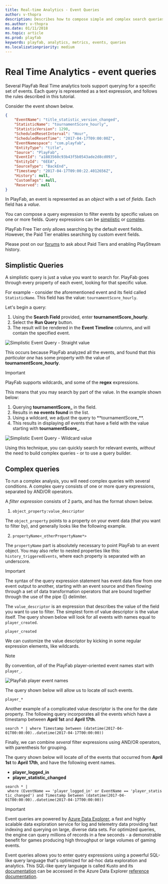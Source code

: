 ```yaml
---
title: Real-time Analytics - Event Queries
author: v-thopra
description: Describes how to compose simple and complex search queries for PlayFab events.
ms.author: v-thopra
ms.date: 01/11/2018
ms.topic: article
ms.prod: playfab
keywords: playfab, analytics, metrics, events, queries
ms.localizationpriority: medium
---
```


# Real Time Analytics - event queries

Several PlayFab Real Time analytics tools support querying for a specific set of events. Each query is represented as a text expression, and follows the rules described in this tutorial.

Consider the event shown below.

```json
{
    "EventName": "title_statistic_version_changed",
    "StatisticName": "tournamentScore_hourly",
    "StatisticVersion": 1290,
    "ScheduledResetInterval": "Hour",
    "ScheduledResetTime": "2017-04-17T09:00:00Z",
    "EventNamespace": "com.playfab",
    "EntityType": "title",
    "Source": "PlayFab",
    "EventId": "a1883560c93b43f5b0543ade2d8cd093",
    "EntityId": "6EEA",
    "SourceType": "BackEnd",
    "Timestamp": "2017-04-17T09:00:22.4012656Z",
    "History": null,
    "CustomTags": null,
    "Reserved": null
}
```

In PlayFab, an event is represented as an *object* with a set of *fields*. Each field has a *value*.

You can compose a query expression to filter events by specific values on one or more fields. Query expressions can be [simplistic](#simplistic-queries) or [complex](#complex-queries).

PlayFab Free Tier only allows searching by the default event fields. However, the Paid Tier enables searching by custom event fields.

Please post on our [forums](https://community.playfab.com/questions/ask.html) to ask about Paid Tiers and enabling PlayStream history.

## Simplistic Queries

A simplistic query is just a value you want to search for. PlayFab goes through every property of each event, looking for that specific value.

For example - consider the aforementioned event and its field called `StatisticName`.
This field has the value: `tournamentScore_hourly`.

Let's begin a query:

1. Using the **Search Field** provided, enter **tournamentScore_hourly**.
2. Select the **Run Query** button.
3. The result will be rendered in the **Event Timeline** columns, and will contain the specified event.

![Simplistic Event Query - Straight value](media/tutorials/simplistic-event-query-straight-value.png)  

This occurs because PlayFab analyzed all the events, and found that *this particular one* has some property with the value of **tournamentScore_hourly**.

> [!IMPORTANT]
> PlayFab supports wildcards, and some of the **regex** expressions.

This means that you may search by part of the value. In the example shown below:

1. Querying **tournamentScore_** in the field.
2. Results in **no events found** in the list.
3. Using a wildcard, we adjust the query to **tournamentScore_\**.
4. This results in displaying *all* events that have a field with the value starting with **tournamentScore_**.

![Simplistic Event Query - Wildcard value](media/tutorials/simplistic-event-query-wildcard-value.png)  

Using this technique, you can quickly search for relevant events, *without* the need to build complex queries - or to use a query builder.

## Complex queries

To run a complex analysis, you will need complex queries with several conditions. A complex query consists of one or more query expressions, separated by AND/OR operators.

A *filter expression* consists of 2 parts, and has the format shown below.

1. `object_property:value_descriptor`

The `object_property` points to a property on your event data (that you want to filter by), and generally looks like the following example.

 2. `propertyName<_otherPropertyName*>`

The `propertyName` part is absolutely necessary to point PlayFab to an event object. You may also refer to nested properties like this: `history_triggeredEvents`, where each property is separated with an underscore.

> [!IMPORTANT]
> The syntax of the query expression statement has event data flow from one event output to another, starting with an event source and then flowing through a set of data transformation operators that are bound together through the use of the pipe (|) delimiter.

The `value_descriptor` is an expression that describes the value of the field you want to use to filter. The simplest form of value descriptor is the value itself. The query shown below will look for all events with names equal to `player_created`.

`player_created`

We can customize the value descriptor by kicking in some regular expression elements, like wildcards.

> [!NOTE]
> By convention, *all* of the PlayFab player-oriented event names start with `player_`.

![PlayFab player event names](media/tutorials/playfab-player-event-names.png)  

The query shown below will allow us to locate *all* such events.

`player_*`

Another example of a complicated value descriptor is the one for the date property. The following query incorporates all the events which have a timestamp between **April 1st** and **April 17th**.

`search * | where Timestamp between (datetime(2017-04-01T00:00:00)..datetime(2017-04-17T00:00:00))`

Finally, we can combine *several* filter expressions using AND/OR operators, with parenthesis for grouping.

The query shown below will locate *all* of the events that occurred from **April 1st** to **April 17th**, and have the following event names.

- **player_logged_in**
- **player_statistic_changed**

`search * | where (EventName == 'player_logged_in' or EventName == 'player_statistic_changed') and Timestamp between (datetime(2017-04-01T00:00:00)..datetime(2017-04-17T00:00:00))`

> [!IMPORTANT]
> Event queries are powered by [Azure Data Explorer](https://azure.microsoft.com/services/data-explorer/), a fast and highly scalable data exploration service for log and telemetry data providing fast indexing and querying on large, diverse data sets. For optimized queries, the engine can query millions of records in a few seconds - a demonstrable benefit for games producing high throughput or large volumes of gaming events.

Event queries allows you to enter query expressions using a powerful SQL-like query language that's optimized for ad-hoc data exploration and analytics. This SQL-like query language is called Kusto and its [documentation](https://docs.microsoft.com/azure/kusto/query/) can be accessed in the Azure Data Explorer [reference documentation](https://docs.microsoft.com/azure/kusto/query/).
